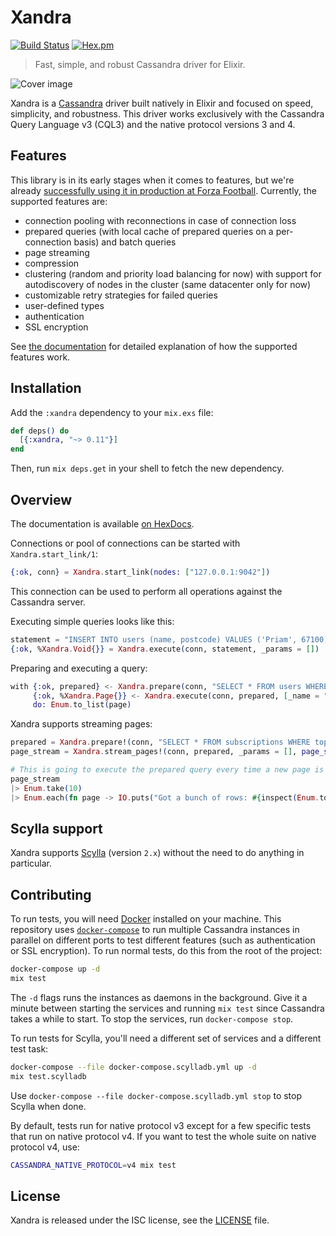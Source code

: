 # Xandra

[![Build Status](https://travis-ci.org/lexhide/xandra.svg?branch=master)](https://travis-ci.org/lexhide/xandra)
[![Hex.pm](https://img.shields.io/hexpm/v/xandra.svg)](https://hex.pm/packages/xandra)

> Fast, simple, and robust Cassandra driver for Elixir.

![Cover image](http://i.imgur.com/qtbgj00.jpg)

Xandra is a [Cassandra][cassandra] driver built natively in Elixir and focused on speed, simplicity, and robustness.
This driver works exclusively with the Cassandra Query Language v3 (CQL3) and the native protocol versions 3 and 4.

## Features

This library is in its early stages when it comes to features, but we're already [successfully using it in production at Forza Football][production-use]. Currently, the supported features are:

  * connection pooling with reconnections in case of connection loss
  * prepared queries (with local cache of prepared queries on a per-connection basis) and batch queries
  * page streaming
  * compression
  * clustering (random and priority load balancing for now) with support for autodiscovery of nodes in the cluster (same datacenter only for now)
  * customizable retry strategies for failed queries
  * user-defined types
  * authentication
  * SSL encryption

See [the documentation][documentation] for detailed explanation of how the supported features work.

## Installation

Add the `:xandra` dependency to your `mix.exs` file:

```elixir
def deps() do
  [{:xandra, "~> 0.11"}]
end
```

Then, run `mix deps.get` in your shell to fetch the new dependency.

## Overview

The documentation is available [on HexDocs][documentation].

Connections or pool of connections can be started with `Xandra.start_link/1`:

```elixir
{:ok, conn} = Xandra.start_link(nodes: ["127.0.0.1:9042"])
```

This connection can be used to perform all operations against the Cassandra server.

Executing simple queries looks like this:

```elixir
statement = "INSERT INTO users (name, postcode) VALUES ('Priam', 67100)"
{:ok, %Xandra.Void{}} = Xandra.execute(conn, statement, _params = [])
```

Preparing and executing a query:

```elixir
with {:ok, prepared} <- Xandra.prepare(conn, "SELECT * FROM users WHERE name = ?"),
     {:ok, %Xandra.Page{}} <- Xandra.execute(conn, prepared, [_name = "Priam"]),
     do: Enum.to_list(page)
```

Xandra supports streaming pages:

```elixir
prepared = Xandra.prepare!(conn, "SELECT * FROM subscriptions WHERE topic = :topic")
page_stream = Xandra.stream_pages!(conn, prepared, _params = [], page_size: 1_000)

# This is going to execute the prepared query every time a new page is needed:
page_stream
|> Enum.take(10)
|> Enum.each(fn page -> IO.puts("Got a bunch of rows: #{inspect(Enum.to_list(page))}") end)
```

## Scylla support

Xandra supports [Scylla][scylladb] (version `2.x`) without the need to do anything in particular.

## Contributing

To run tests, you will need [Docker][docker] installed on your machine. This repository uses [`docker-compose`][docker-compose] to run multiple Cassandra instances in parallel on different ports to test different features (such as authentication or SSL encryption). To run normal tests, do this from the root of the project:

```bash
docker-compose up -d
mix test
```

The `-d` flags runs the instances as daemons in the background. Give it a minute between starting the services and running `mix test` since Cassandra takes a while to start. To stop the services, run `docker-compose stop`.

To run tests for Scylla, you'll need a different set of services and a different test task:

```bash
docker-compose --file docker-compose.scylladb.yml up -d
mix test.scylladb
```

Use `docker-compose --file docker-compose.scylladb.yml stop` to stop Scylla when done.

By default, tests run for native protocol v3 except for a few specific tests that run
on native protocol v4. If you want to test the whole suite on native protocol v4, use:

```bash
CASSANDRA_NATIVE_PROTOCOL=v4 mix test
```

## License

Xandra is released under the ISC license, see the [LICENSE](LICENSE) file.

[documentation]: https://hexdocs.pm/xandra
[cassandra]: http://cassandra.apache.org
[production-use]: http://tech.forzafootball.com/blog/the-pursuit-of-instant-pushes
[docker]: https://www.docker.com
[docker-compose]: https://docs.docker.com/compose/
[scylladb]: https://www.scylladb.com/
